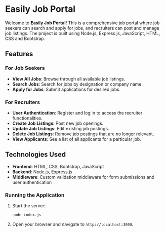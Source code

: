 # Easily Job Portal

Welcome to **Easily Job Portal**! This is a comprehensive job portal where job seekers can search and apply for jobs, and recruiters can post and manage job listings. The project is built using Node.js, Express.js, JavaScript, HTML, CSS and Bootstrap.

## Features

### For Job Seekers
- **View All Jobs**: Browse through all available job listings.
- **Search Jobs**: Search for jobs by designation or company name.
- **Apply for Jobs**: Submit applications for desired jobs.

### For Recruiters
- **User Authentication**: Register and log in to access the recruiter functionalities.
- **Create Job Listings**: Post new job openings.
- **Update Job Listings**: Edit existing job postings.
- **Delete Job Listings**: Remove job postings that are no longer relevant.
- **View Applicants**: See a list of all applicants for a particular job.

## Technologies Used
- **Frontend**: HTML, CSS, Bootstrap, JavaScript
- **Backend**: Node.js, Express.js
- **Middleware**: Custom validation middleware for form submissions and user authentication

### Running the Application
1. Start the server:
    ```sh
    node index.js
    ```
2. Open your browser and navigate to `http://localhost:3000`.
